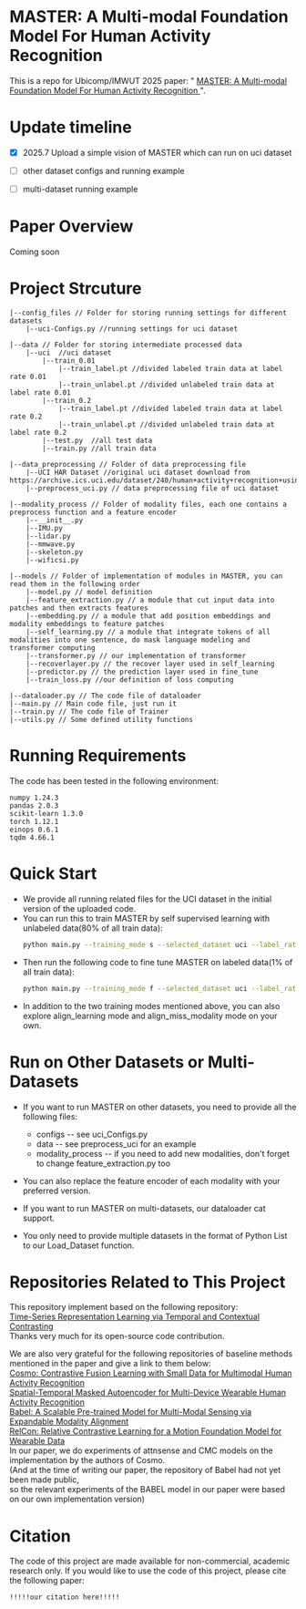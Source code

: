 # MASTER: A Multi-modal Foundation Model For Human Activity Recognition
This is a repo for Ubicomp/IMWUT 2025 paper: " <a href="!!!!!our paper link here!!!!!"> MASTER: A Multi-modal Foundation Model For Human Activity Recognition </a>".

# Update timeline
* [x] 2025.7 Upload a simple vision of MASTER which can run on uci dataset
* [ ] other dataset configs and running example
* [ ] multi-dataset running example


# Paper Overview
Coming soon

# Project Strcuture
```
|--config_files // Folder for storing running settings for different datasets
    |--uci-Configs.py //running settings for uci dataset

|--data // Folder for storing intermediate processed data
    |--uci  //uci dataset
        |--train_0.01
            |--train_label.pt //divided labeled train data at label rate 0.01
            |--train_unlabel.pt //divided unlabeled train data at label rate 0.01
        |--train_0.2
            |--train_label.pt //divided labeled train data at label rate 0.2
            |--train_unlabel.pt //divided unlabeled train data at label rate 0.2
        |--test.py  //all test data
        |--train.py //all train data

|--data_preprocessing // Folder of data preprocessing file
    |--UCI HAR Dataset //original uci dataset download from https://archive.ics.uci.edu/dataset/240/human+activity+recognition+using+smartphones
    |--preprocess_uci.py // data preprocessing file of uci dataset

|--modality_process // Folder of modality files, each one contains a preprocess function and a feature encoder
    |--__init__.py
    |--IMU.py
    |--lidar.py
    |--mmwave.py
    |--skeleton.py
    |--wificsi.py

|--models // Folder of implementation of modules in MASTER, you can read them in the following order
    |--model.py // model definition
    |--feature_extraction.py // a module that cut input data into patches and then extracts features
    |--embedding.py // a module that add position embeddings and modality embeddings to feature patches
    |--self_learning.py // a module that integrate tokens of all modalities into one sentence, do mask language modeling and transformer computing
    |--transformer.py // our implementation of transformer
    |--recoverlayer.py // the recover layer used in self_learning
    |--predictor.py // the prediction layer used in fine_tune
    |--train_loss.py //our definition of loss computing

|--dataloader.py // The code file of dataloader
|--main.py // Main code file, just run it
|--train.py // The code file of Trainer
|--utils.py // Some defined utility functions
```

# Running Requirements
The code has been tested in the following environment:  
```
numpy 1.24.3  
pandas 2.0.3  
scikit-learn 1.3.0  
torch 1.12.1  
einops 0.6.1  
tqdm 4.66.1
```

# Quick Start
* We provide all running related files for the UCI dataset in the initial version of the uploaded code.
* You can run this to train MASTER by self supervised learning with unlabeled data(80% of all train data):
    ```bash
    python main.py --training_mode s --selected_dataset uci --label_rate 0.2 --seed 123 --device cuda --cuda_no 0 --experiment_description test --run_description uci
    ```
* Then run the following code to fine tune MASTER on labeled data(1% of all train data):
    ```bash
    python main.py --training_mode f --selected_dataset uci --label_rate 0.01 --seed 123 --device cuda --cuda_no 0 --experiment_description test --run_description uci
    ```
* In addition to the two training modes mentioned above, you can also explore align_learning mode and align_miss_modality mode on your own.

# Run on Other Datasets or Multi-Datasets
* If you want to run MASTER on other datasets, you need to provide all the following files:
  * configs -- see uci_Configs.py
  * data -- see preprocess_uci for an example
  * modality_process -- if you need to add new modalities, don't forget to change feature_extraction.py too
* You can also replace the feature encoder of each modality with your preferred version.


* If you want to run MASTER on multi-datasets, our dataloader cat support. 
* You only need to provide multiple datasets in the format of Python List to our Load_Dataset function.

# Repositories Related to This Project
This repository implement based on the following repository:  
<a href="https://github.com/emadeldeen24/TS-TCC">Time-Series Representation Learning via Temporal and Contextual Contrasting</a>  
Thanks very much for its open-source code contribution.

We are also very grateful for the following repositories of baseline methods mentioned in the paper and give a link to them below:  
<a href="https://github.com/xmouyang/Cosmo"> Cosmo: Contrastive Fusion Learning with Small Data for Multimodal Human Activity Recognition</a>  
<a href="https://github.com/wdkhuans/STMAE"> Spatial-Temporal Masked Autoencoder for Multi-Device Wearable Human Activity Recognition</a>  
<a href="https://github.com/I-ESC/Project-Babel"> Babel: A Scalable Pre-trained Model for Multi-Modal Sensing via Expandable Modality Alignment</a>   
<a href="https://github.com/maxxu05/relcon"> RelCon: Relative Contrastive Learning for a Motion Foundation Model for Wearable Data</a>  
In our paper, we do experiments of attnsense and CMC models on the implementation by the authors of Cosmo.  
(And at the time of writing our paper, the repository of Babel had not yet been made public,  
so the relevant experiments of the BABEL model in our paper were based on our own implementation version)

# Citation
The code of this project are made available for non-commercial, academic research only. If you would like to use the code of this project, please cite the following paper:
```
!!!!!our citation here!!!!!
```
    
